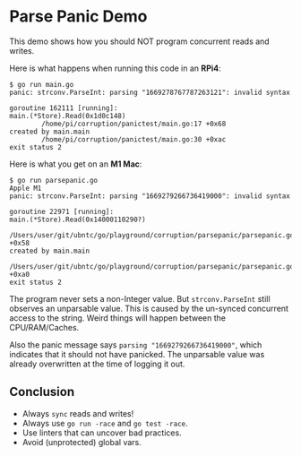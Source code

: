 # Parse Panic Demo
This demo shows how you should NOT program concurrent reads and writes.

Here is what happens when running this code in an **RPi4**:
```
$ go run main.go
panic: strconv.ParseInt: parsing "1669278767787263121": invalid syntax

goroutine 162111 [running]:
main.(*Store).Read(0x1d0c148)
        /home/pi/corruption/panictest/main.go:17 +0x68
created by main.main
        /home/pi/corruption/panictest/main.go:30 +0xac
exit status 2
```

Here is what you get on an **M1 Mac**:
```
$ go run parsepanic.go
Apple M1
panic: strconv.ParseInt: parsing "1669279266736419000": invalid syntax

goroutine 22971 [running]:
main.(*Store).Read(0x14000110290?)
        /Users/user/git/ubntc/go/playground/corruption/parsepanic/parsepanic.go:17 +0x58
created by main.main
        /Users/user/git/ubntc/go/playground/corruption/parsepanic/parsepanic.go:30 +0xa0
exit status 2
```

The program never sets a non-Integer value. But `strconv.ParseInt` still observes an unparsable value. This is caused by the un-synced concurrent access to the string. Weird things will happen between the CPU/RAM/Caches.

Also the panic message says `parsing "1669279266736419000"`, which indicates that it should not have panicked. The unparsable value was already overwritten at the time of logging it out.

## Conclusion
* Always `sync` reads and writes!
* Always use `go run -race` and `go test -race`.
* Use linters that can uncover bad practices.
* Avoid (unprotected) global vars.
